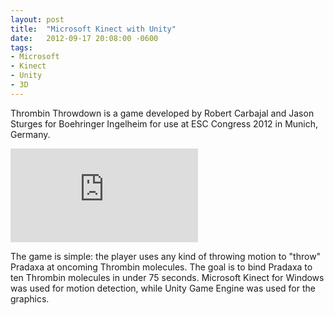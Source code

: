 ```yaml
---
layout: post
title:  "Microsoft Kinect with Unity"
date:   2012-09-17 20:08:00 -0600
tags:
- Microsoft
- Kinect
- Unity
- 3D
---
```


Thrombin Throwdown is a game developed by Robert Carbajal and Jason Sturges for Boehringer Ingelheim for use at ESC Congress 2012 in Munich, Germany.

<div class="video-wrapper">
    <iframe src="https://www.youtube.com/embed/dMDtSXZF-9g" frameborder="0" allow="accelerometer; autoplay; encrypted-media; gyroscope; picture-in-picture" allowfullscreen></iframe>
</div>

The game is simple: the player uses any kind of throwing motion to "throw" Pradaxa at oncoming Thrombin molecules. The goal is to bind Pradaxa to ten Thrombin molecules in under 75 seconds. Microsoft Kinect for Windows was used for motion detection, while Unity Game Engine was used for the graphics.
